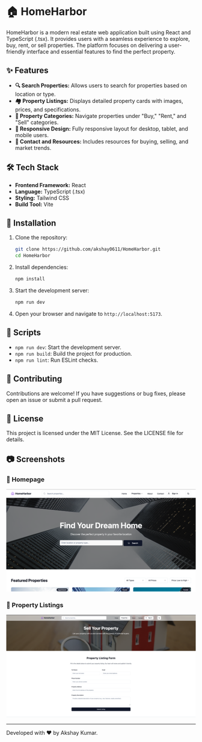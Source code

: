 # 🏠 HomeHarbor

HomeHarbor is a modern real estate web application built using React and TypeScript (.tsx). It provides users with a seamless experience to explore, buy, rent, or sell properties. The platform focuses on delivering a user-friendly interface and essential features to find the perfect property.

## ✨ Features

- **🔍 Search Properties:** Allows users to search for properties based on location or type.
- **🏘️ Property Listings:** Displays detailed property cards with images, prices, and specifications.
- **📂 Property Categories:** Navigate properties under "Buy," "Rent," and "Sell" categories.
- **📱 Responsive Design:** Fully responsive layout for desktop, tablet, and mobile users.
- **📑 Contact and Resources:** Includes resources for buying, selling, and market trends.

## 🛠️ Tech Stack

- **Frontend Framework:** React
- **Language:** TypeScript (.tsx)
- **Styling:** Tailwind CSS
- **Build Tool:** Vite

## 🚀 Installation

1. Clone the repository:
   ```bash
   git clone https://github.com/akshay0611/HomeHarbor.git
   cd HomeHarbor
   ```

2. Install dependencies:
   ```bash
   npm install
   ```

3. Start the development server:
   ```bash
   npm run dev
   ```

4. Open your browser and navigate to `http://localhost:5173`.



## 📜 Scripts

- `npm run dev`: Start the development server.
- `npm run build`: Build the project for production.
- `npm run lint`: Run ESLint checks.

## 🤝 Contributing

Contributions are welcome! If you have suggestions or bug fixes, please open an issue or submit a pull request.

## 📝 License

This project is licensed under the MIT License. See the LICENSE file for details.

## 📷 Screenshots

### 🏡 Homepage
![Homepage Screenshot](/public/assets/HomePage.png)  

### 🏢 Property Listings
![Property Listings Screenshot](/public/assets/PropertyListing.png)

---

Developed with ❤️ by Akshay Kumar.
